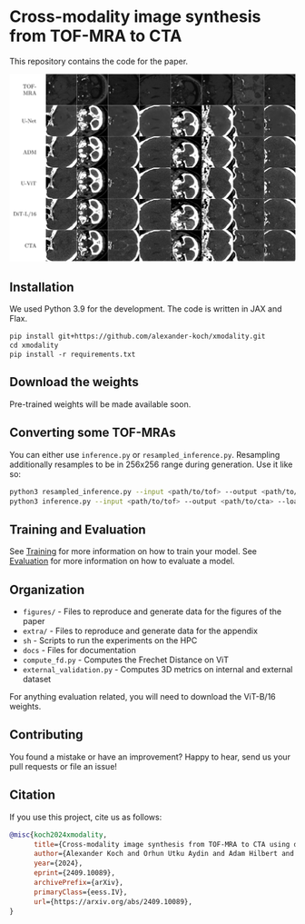 # Cross-modality image synthesis from TOF-MRA to CTA

This repository contains the code for the paper.

![Figure 1](imgs/figure1.png)

## Installation

We used Python 3.9 for the development.
The code is written in JAX and Flax.

```
pip install git+https://github.com/alexander-koch/xmodality.git
cd xmodality
pip install -r requirements.txt
```

## Download the weights

Pre-trained weights will be made available soon.

## Converting some TOF-MRAs

You can either use `inference.py` or `resampled_inference.py`.
Resampling additionally resamples to be in 256x256 range during generation.
Use it like so:

```bash
python3 resampled_inference.py --input <path/to/tof> --output <path/to/cta> --load weights/uvit.pkl --arch uvit --bfloat16
python3 inference.py --input <path/to/tof> --output <path/to/cta> --load weights/uvit.pkl --arch uvit --bfloat16
```

## Training and Evaluation

See [Training](docs/Training.md) for more information on how to train your model.
See [Evaluation](docs/Evaluation.md) for more information on how to evaluate a model.

## Organization

* `figures/` - Files to reproduce and generate data for the figures of the paper
* `extra/` - Files to reproduce and generate data for the appendix
* `sh` - Scripts to run the experiments on the HPC
* `docs` - Files for documentation
* `compute_fd.py` - Computes the Frechet Distance on ViT
* `external_validation.py` - Computes 3D metrics on internal and external dataset

For anything evaluation related, you will need to download the ViT-B/16 weights.

## Contributing

You found a mistake or have an improvement?
Happy to hear, send us your pull requests or file an issue! 

## Citation

If you use this project, cite us as follows:

```bibtex
@misc{koch2024xmodality,
      title={Cross-modality image synthesis from TOF-MRA to CTA using diffusion-based models}, 
      author={Alexander Koch and Orhun Utku Aydin and Adam Hilbert and Jana Rieger and Satoru Tanioka and Fujimaro Ishida and Dietmar Frey},
      year={2024},
      eprint={2409.10089},
      archivePrefix={arXiv},
      primaryClass={eess.IV},
      url={https://arxiv.org/abs/2409.10089}, 
}
```

